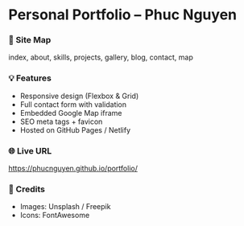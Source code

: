 # Personal Portfolio – Phuc Nguyen

### 📍 Site Map
index, about, skills, projects, gallery, blog, contact, map

### 💡 Features
- Responsive design (Flexbox & Grid)
- Full contact form with validation
- Embedded Google Map iframe
- SEO meta tags + favicon
- Hosted on GitHub Pages / Netlify

### 🌐 Live URL
https://phucnguyen.github.io/portfolio/

### 🎨 Credits
- Images: Unsplash / Freepik
- Icons: FontAwesome

